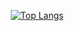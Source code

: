 <div align="center">
  
  [![Top Langs](https://github-readme-stats.vercel.app/api/top-langs/?username=goentity&layout=pie)](https://github.com/anuraghazra/github-readme-stats)
  
</div>

